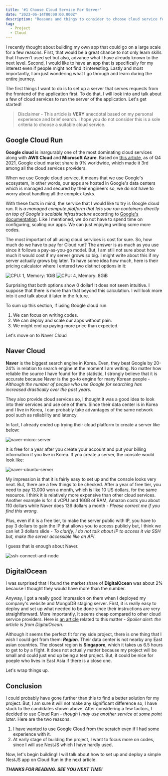 ```yaml
---
title: '#1 Choose Cloud Service For Server'
date: "2023-06-14T00:00:00.000Z"
description: "Reasons and things to consider to choose cloud service for my project"
tag:
  - Project
  - Cloud
---
```


I recently thought about building my own app that could go on a large scale for a few reasons. First, that would be a great chance to not only learn skills that I haven't used yet but also, advance what I have already known to the next level. Second, I would like to have an app that is specifically for my interest even if people might not find it interesting. Lastly and most importantly, I am just wondering what I go through and learn during the entire journey.

The first things I want to do is to set up a server that serves requests from the frontend of the application first. To do that, I will look into and talk about a few of cloud services to run the server of the application. Let's get started!

> Disclaimer - This article is **VERY** anecdotal based on my personal experience and brief search. I hope you do not consider this is a sole criteria to choose a suitable cloud service.

## Google Cloud Run

**Google cloud** is inargurably one of the most dominating cloud services along with **AWS Cloud** and **Microsoft Azure**. Based on [this article](https://kinsta.com/google-cloud-market-share/), as of Q4 2021, Google cloud market share is 9% worldwide, which made it 3rd among all the cloud services providers.

When we use Google cloud service, it means that we use Google's ecosystem, in other words, our apps are hosted in Google's data centers which is managed and secured by their engineers so, we do not have to worry about handling all the complex tasks.

With these facts in mind, the service that I would like to try is Google cloud run. It is _a managed compute platform that lets you run containers directly on top of Google's scalable infrastructure_ according to [Google's documentation](https://cloud.google.com/run/docs/overview/what-is-cloud-run). Like I mentioned, we do not have to spend time on configuring, scaling our apps. We can just enjoying writing some more codes.

The most important of all using cloud services is cost for sure. So, how much do we have to pay for Cloud run? The answer is as much as you use since it follows a pay-as-you-go model. But, I am still not sure about how much it would cost if my server grows so big. I might write about this if my server actually grows big later. To have some idea how much, here is their pricing calculator where I entered two distinct options in it:

![CPU: 1, Memory: 1GiB](../imgs/16/google-cloud-run-price.png)
![CPU: 4, Memory: 8GiB](../imgs/16/google-cloud-run-price-2.png)

Surprising that both options show 0 dollar! It does not seem intuitive. I suppose that there is more than that beyond this calculation. I will look more into it and talk about it later in the future.

To sum up this section, if using Google cloud run:

1. We can focus on writing codes.
2. We can deploy and scale our apps without pain.
3. We might end up paying more price than expected.

Let's move on to Naver Cloud

## Naver Cloud

**Naver** is the biggest search engine in Korea. Even, they beat Google by 20-24% in relation to search engine at the moment I am writing. No matter how reliable the source I have found for the statistic, I strongly believe that it is accurate because Naver is the go-to engine for many Korean people - _Although the number of people who use Google for searching has increased drastically over the past years_.

They also provide cloud services so, I thought it was a good idea to look into their services and use one of them. Since their data center is in Korea and I live in Korea, I can probably take advantages of the same network pool such as reliability and latency.

In fact, I already ended up trying their cloud platform to create a server like below:

![naver-micro-server](../imgs/16/naver-micro-server.png)

It is free for a year after you create your account and put your billing information if you live in Korea. If you create a server, the console would look like:

![naver-ubuntu-server](../imgs/16/naver-ubuntu-server.png)

My impression is that it is fairly easy to set up and the console looks very neat. But, there are a few things to be checked. After a year of free tier, you need to pay 13,000 won a month, which is like 10 US dollars, for the same resource. I think it is relatively more expensive than other cloud services. Another example is for 4 vCPU and 16GB of RAM, Amazon costs you about 110 dollars while Naver does 136 dollars a month - _Please correct me if you find this wrong_.

Plus, even if it is a free tier, to make the server public with IP, you have to pay 3 dollars to gain the IP that allows you to access publicly but, I think we can let 3 dollars slide - _To clarify, I do not talk about IP to access it via SSH but, make the server accessible like an API_.

I guess that is enough about Naver.

![ssh-connect-and-node](../imgs/16/ssh-connect-and-node.png)

## DigitalOcean

I was surprised that I found the market share of **DigitalOcean** was about 2% because I thought they would have more than the number.

Anyway, I got a really good impression on them when I deployed my company's website and MongoDB staging server. First, it is really easy to deploy and set up what needed to be done since their instructions are very straightforward. More importantly, It seems cheap compared to other cloud service providers. Here is [an article](https://www.digitalocean.com/blog/aws-vs-digitalocean-cloud-platform) related to this matter - _Spoiler alert: the article is from DigitalOcean._

Although it seems the perfect fit for my side project, there is one thing that I wish I could get from them: _**Region**_. Their data center is not nearby any East asian countries. The closest region is **Singapore**, which it takes us 6.5 hours to get to by a flight. It does not actually matter because my project will be small and could just end up being a test project. But, it could be nice for poeple who lives in East Asia if there is a close one.

Let's wrap things up.

## Conclusion

I could probably have gone further than this to find a better solution for my project. But, I am sure it will not make any significant difference so, I have stuck to the candidates shown above. After considering a few factors, I decided to use Cloud Run - _though I may use another service at some point later_. Here are the two reasons.

1. I have wanted to use Google Cloud from the scratch even if I had some experience with it.
2. At early stage of building the project, I want to focus more on codes, since I will use NestJS which I have hardly used.

Now, let's begin building! I will talk about how to set up and deploy a simple NestJS app on Cloud Run in the next article.

_**THANKS FOR READING. SEE YOU NEXT TIME!**_

